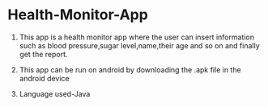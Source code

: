 # Health-Monitor-App

1. This app is a health monitor app where the user can insert information such as blood pressure,sugar level,name,their age and so on and finally get the report.

2. This app can be run on android by downloading the .apk file in the android device

3. Language used-Java
